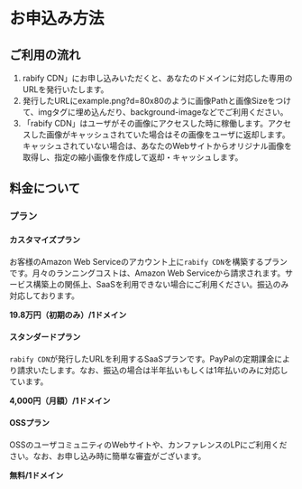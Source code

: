 # お申込み方法

## ご利用の流れ
1. rabify CDN」にお申し込みいただくと、あなたのドメインに対応した専用のURLを発行いたします。
2. 発行したURLにexample.png?d=80x80のように画像Pathと画像Sizeをつけて、imgタグに埋め込んだり、background-imageなどでご利用ください。
3. 「rabify CDN」はユーザがその画像にアクセスした時に稼働します。アクセスした画像がキャッシュされていた場合はその画像をユーザに返却します。 キャッシュされていない場合は、あなたのWebサイトからオリジナル画像を取得し、指定の縮小画像を作成して返却・キャッシュします。

## 料金について
### プラン
#### カスタマイズプラン
お客様のAmazon Web Serviceのアカウント上に`rabify CDN`を構築するプランです。月々のランニングコストは、Amazon Web Serviceから請求されます。サービス構築上の関係上、SaaSを利用できない場合にご利用ください。振込のみ対応しております。

__19.8万円（初期のみ）/1ドメイン__

#### スタンダードプラン
`rabify CDN`が発行したURLを利用するSaaSプランです。PayPalの定期課金により請求いたします。なお、振込の場合は半年払いもしくは1年払いのみに対応しています。

__4,000円（月額）/1ドメイン__

#### OSSプラン
OSSのユーザコミュニティのWebサイトや、カンファレンスのLPにご利用ください。なお、お申し込み時に簡単な審査がございます。

__無料/1ドメイン__
